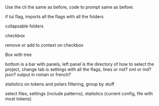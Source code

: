 Use the cli the same as before, code to prompt same as before.

if tui flag, imports all the flags with all the folders

collapsable folders

checkbox

remove or add to context on checkbox

Box with tree 

bottom is a bar with panels, left panel is the directory of how to select the project, change tab is settings with all the flags, lines or not? xml or md? json? output in roman or french?

statistics on tokens and polars filtering, group by stuff

select files, settings (include patterns), statistics (current config, file with most tokens)